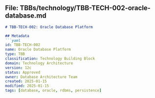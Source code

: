 ## File: TBBs/technology/TBB-TECH-002-oracle-database.md

```markdown
# TBB-TECH-002: Oracle Database Platform

## Metadata
```yaml
id: TBB-TECH-002
name: Oracle Database Platform
type: TBB
classification: Technology Building Block
domain: Technology Architecture
version: 12c
status: Approved
owner: Database Architecture Team
created: 2025-01-15
modified: 2025-01-15
tags: [database, oracle, rdbms, persistence]
